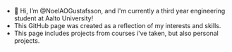 - 👋 Hi, I’m @NoelAOGustafsson, and I'm currently a third year engineering student at Aalto University!
- This GitHub page was created as a reflection of my interests and skills.
- This page includes projects from courses i've taken, but also personal projects.

